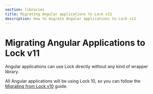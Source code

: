 ```yaml
---
section: libraries
title: Migrating Angular applications to Lock v11
description: How to migrate Angular applications to Lock v11
---
```

# Migrating Angular Applications to Lock v11

Angular applications can use Lock directly without any kind of wrapper library.

All Angular applications will be using Lock 10, so you can follow the [Migrating from Lock v10](/libraries/lock/v11/migration-v10-v11) guide.
